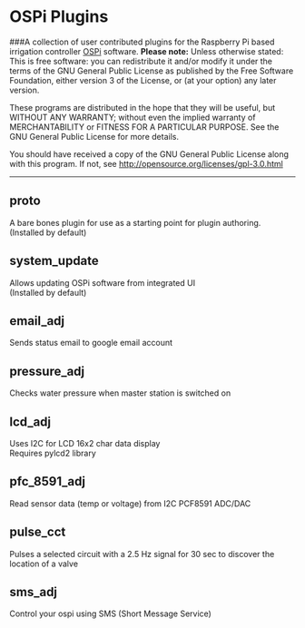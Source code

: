 OSPi Plugins
============
###A collection of user contributed plugins for the Raspberry Pi based irrigation controller [OSPi](https://github.com/Dan-in-CA/OSPi) software.
**Please note:** Unless otherwise stated:  
This is free software: you can redistribute it and/or modify it under the terms of the GNU General Public License as published by the Free Software Foundation, either version 3 of the License, or (at your option) any later version.

These programs are distributed in the hope that they will be useful, but WITHOUT ANY WARRANTY; without even the implied warranty of MERCHANTABILITY or FITNESS FOR A PARTICULAR PURPOSE.  See the GNU General Public License for more details.

You should have received a copy of the GNU General Public License along with this program.  If not, see <http://opensource.org/licenses/gpl-3.0.html>
******************
proto
---------
A bare bones plugin for use as a starting point for plugin authoring.  
(Installed by default)

system_update
----------
Allows updating OSPi software from integrated UI  
(Installed by default)

email_adj
----------
Sends status email to google email account

pressure_adj
----------
Checks water pressure when master station is switched on

lcd_adj
----------
Uses I2C for LCD 16x2 char data display  
Requires pylcd2 library

pfc_8591_adj
----------
Read sensor data (temp or voltage) from I2C PCF8591 ADC/DAC

pulse_cct
----------
Pulses a selected circuit with a 2.5 Hz signal for 30 sec
to discover the location of a valve

sms_adj
----------
Control your ospi using SMS (Short Message Service)


